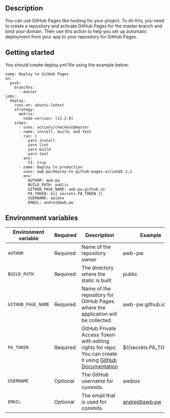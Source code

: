 ## Description
You can use GitHub Pages like hosting for your project. 
To do this, you need to create a repository and activate GitHub Pages for the master branch and bind your domain.
Then use this action to help you set up automatic deployment from your app to your repository for GitHub Pages.

## Getting started
You should create deploy.yml file using the example below:
```
name: Deploy to GitHub Pages
on:
  push:
    branches:
      - master
jobs:
  deploy:
    runs-on: ubuntu-latest
    strategy:
      matrix:
        node-version: [13.2.0]
    steps:
      - uses: actions/checkout@master
      - name: install, build, and test
        run: |
          yarn install
          yarn lint
          yarn build
          yarn test
        env:
          CI: true
      - name: Deploy to production
        uses: awb-pw/deploy-to-github-pages-action@1.1.1
        env:
          AUTHOR: awb-pw
          BUILD_PATH: public
          GITHUB_PAGE_NAME: awb-pw.github.io
          PA_TOKEN: ${{ secrets.PA_TOKEN }}
          USERNAME: awibox
          EMAIL: andrei@awb.pw
```

## Environment variables
|Environment variable|Required|Description|Example|
|--------------------|--------|-----------|-------|
|`AUTHOR`|Required|Name of the repository owner|awb-pw|
|`BUILD_PATH`|Required|The directory where the static is built| public
|`GITHUB_PAGE_NAME`|Required|Name of the repository for GitHub Pages where the application will be collected|awb-pw.github.io|
|`PA_TOKEN`|Required|GitHub Private Access Token with editing rights for repo. You can create it using [GitHub Documentation](https://help.github.com/en/articles/creating-a-personal-access-token-for-the-command-line)|${{secrets.PA_TOKEN}}|
|`USERNAME`|Optional|The GitHub username for commits.|awibox|
|`EMAIL`|Optional|The email that is used for commits.|andrei@awb.pw|

